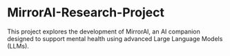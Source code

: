 # MirrorAI-Research-Project
This project explores the development of MirrorAI, an AI companion designed to support mental health using advanced Large Language Models (LLMs). 
